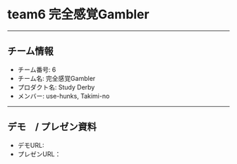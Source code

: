 # team6 完全感覚Gambler
---

## チーム情報
- チーム番号: 6
- チーム名: 完全感覚Gambler
- プロダクト名: Study Derby
- メンバー: use-hunks, Takimi-no

---

## デモ　/ プレゼン資料
- デモURL: 
- プレゼンURL：
